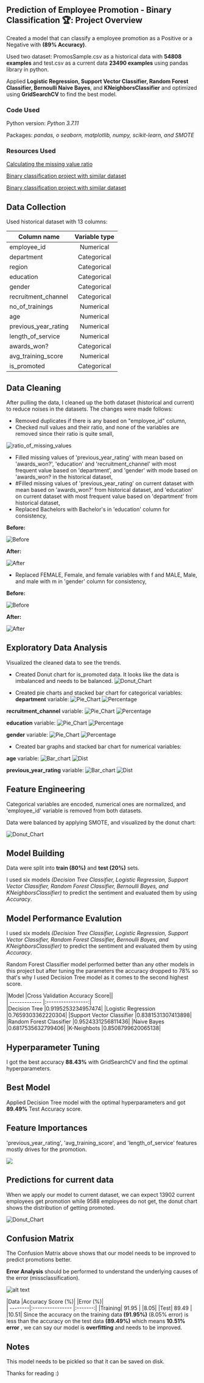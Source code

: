## Prediction of Employee Promotion - Binary Classification 🏆: Project Overview

Created a model that can classify a employee promotion as a Positive or a Negative with **(89% Accuracy)**.

Used two dataset: PromosSample.csv as a historical data with **54808 examples** and test.csv as a current data **23490 examples** using pandas library in python.

Applied **Logistic Regression, Support Vector Classifier, Random Forest Classifier, Bernoulli Naive Bayes**, and **KNeighborsClassifier** and optimized using **GridSearchCV** to find the best model.

### Code Used

Python version: *Python 3.7.11* 

Packages: *pandas, o seaborn, matplotlib, numpy, scikit-learn, and SMOTE*

### Resources Used

[Calculating the missing value ratio](https://www.analyticsvidhya.com/blog/2021/04/beginners-guide-to-missing-value-ratio-and-its-implementation/)

[Binary classification project with similar dataset](https://www.kaggle.com/code/avi111297/eda-on-employee-promo-pred-got-93-6-accuracy)

[Binary classification project with similar dataset](https://www.kaggle.com/code/amulya9/predict-employee-promotion-result/notebook)

## Data Collection
Used historical dataset with 13 columns:

|Column name           |Variable type|
| -------------        |:-----------:|                       
|employee_id           |Numerical  |
|department            |Categorical |
|region                |Categorical|
|education             |Categorical |
|gender                |Categorical |
|recruitment_channel   |Categorical|
|no_of_trainings       |Numerical |
|age                   |Numerical|
|previous_year_rating  |Numerical|
|length_of_service     |Numerical|
|awards_won?           |Categorical|
|avg_training_score    |Numerical|
|is_promoted           |Categorical|

## Data Cleaning
After pulling the data, I cleaned up the both dataset (historical and current) to reduce noises in the datasets. The changes were made follows:

* Removed duplicates if there is any based on "employee_id" column, 
* Checked null values and their ratio, and none of the variables are removed since their ratio is quite small,

![ratio_of_missing_values](https://user-images.githubusercontent.com/45776621/163044237-07e1e921-c30b-4775-bf84-01408cd17965.png)

* Filled missing values of 'previous_year_rating' with mean based on 'awards_won?', 'education' and 'recruitment_channel' with most frequent value based on 'department', and 'gender' with mode based on 'awards_won? in the historical dataset,
* #Filled missing values of 'previous_year_rating' on current dataset with mean based on 'awards_won?' from historical dataset, and 'education' on current dataset with most frequent value based on 'department' from historical dataset,
* Replaced Bachelors with Bachelor's in 'education' column for consistency,

**Before:**

![Before](https://github.com/cerenkasap/prediction_of_employee_promotion/blob/main/images/education_col_before.png)

**After:**

![After](https://github.com/cerenkasap/prediction_of_employee_promotion/blob/main/images/education_col_after.png)

* Replaced FEMALE, Female, and female variables with f and MALE, Male, and male with m in 'gender' column for consistency,

**Before:**

![Before](https://github.com/cerenkasap/prediction_of_employee_promotion/blob/main/images/gender_col_before.png)

**After:**

![After](https://github.com/cerenkasap/prediction_of_employee_promotion/blob/main/images/gender_col_after.png)

## Exploratory Data Analysis
Visualized the cleaned data to see the trends.

* Created Donut chart for is_promoted data. It looks like the data is imbalanced and needs to be balanced.
![Donut_Chart](https://github.com/cerenkasap/prediction_of_employee_promotion/blob/main/images/donut_chart.png)

* Created pie charts and stacked bar chart for categorical variables:
**department** variable:
![Pie_Chart](https://github.com/cerenkasap/prediction_of_employee_promotion/blob/main/images/department_piechart.png)
![Percentage](https://github.com/cerenkasap/prediction_of_employee_promotion/blob/main/images/department_percentage.png)

**recruitment_channel** variable:
![Pie_Chart](https://github.com/cerenkasap/prediction_of_employee_promotion/blob/main/images/recruitment_channel_piechart.png)
![Percentage](https://github.com/cerenkasap/prediction_of_employee_promotion/blob/main/images/recruitment_channel_percentage.png)

**education** variable:
![Pie_Chart](https://github.com/cerenkasap/prediction_of_employee_promotion/blob/main/images/department_piechart.png)
![Percentage](https://github.com/cerenkasap/prediction_of_employee_promotion/blob/main/images/education_dist.png)

**gender** variable:
![Pie_Chart](https://github.com/cerenkasap/prediction_of_employee_promotion/blob/main/images/gender_piechart.png)
![Percentage](https://github.com/cerenkasap/prediction_of_employee_promotion/blob/main/images/gender_dist.png)

* Created bar graphs and stacked bar chart for numerical variables:

**age** variable:
![Bar_chart](https://github.com/cerenkasap/prediction_of_employee_promotion/blob/main/images/age.png)
![Dist](https://github.com/cerenkasap/prediction_of_employee_promotion/blob/main/images/age_dist.png)

**previous_year_rating** variable:
![Bar_chart](https://github.com/cerenkasap/prediction_of_employee_promotion/blob/main/images/previous_year_ratings.png)
![Dist](https://github.com/cerenkasap/prediction_of_employee_promotion/blob/main/images/previous_year_ratings_dist.png)

## Feature Engineering

Categorical variables are encoded, numerical ones are normalized, and 'employee_id' variable is removed from both datasets.

Data were balanced by applying SMOTE, and visualized by the donut chart:

![Donut_Chart](https://github.com/cerenkasap/prediction_of_employee_promotion/blob/main/images/donut_chart_after_resampling.png)

## Model Building
Data were split into **train (80%)** and **test (20%)** sets.

I used six models *(Decision Tree Classifier, Logistic Regression, Support Vector Classifier, Random Forest Classifier, Bernoulli Bayes, and KNeighborsClassifier)* to predict the sentiment and evaluated them by using *Accuracy*.

## Model Performance Evalution

I used six models *(Decision Tree Classifier, Logistic Regression, Support Vector Classifier, Random Forest Classifier, Bernoulli Bayes, and KNeighborsClassifier)* to predict the sentiment and evaluated them by using *Accuracy*.

Random Forest Classifier model performed better than any other models in this project but after tuning the parameters the accuracy dropped to 78% so that's why I used Decision Tree model as it comes to the second highest score.

|Model                      |Cross Validation Accuracy Score||                      
| -------------             |:-----------------:|                       
|Decision Tree              |0.9195253234957474|
|Logistic Regression        |0.7659303362220304|
|Support Vector Classifier  |0.8381531307413898|
|Random Forest Classifier   |0.9524331256811436|
|Naive Bayes                |0.6817535632799406|
|K-Neighbots                |0.8508799620065138|

## Hyperparameter Tuning
I got the best accuracy **88.43%** with GridSearchCV and find the optimal hyperparameters.

## Best Model
Applied Decision Tree model with the optimal hyperparameters and got **89.49%** Test Accuracy score.

## Feature Importances
'previous_year_rating', 'avg_training_score', and 'length_of_service' features mostly drives for the promotion. 

![](https://github.com/cerenkasap/prediction_of_employee_promotion/blob/main/images/feature_importances.png)

## Predictions for current data

When we apply our model to current dataset, we can expect 13902 current employees get promotion while 9588 employees do not get, the donut chart shows the distribution of getting promoted.

![Donut_Chart](https://github.com/cerenkasap/prediction_of_employee_promotion/blob/main/images/donut_chart_pred.png)

## Confusion Matrix
The Confusion Matrix above shows that our model needs to be improved to predict promotions better.

**Error Analysis** should be performed to understand the underlying causes of the error (missclassification).

![alt text](https://github.com/cerenkasap/prediction_of_employee_promotion/blob/main/images/confusion_matrix.png "Confusion Matrix of Prediction of Employee promotion")

|Data     |Accuracy Score (%)|  |Error (%)|                    
| --------|:----------------    |:-------:| 
|Training| 91.95             |  |8.05|
|Test|     89.49             |  |10.51|
Since the accuracy on the training data **(91.95%)** (8.05% error) is less than the accuracy on the test data **(89.49%)** which means **10.51% error** , we can say our model is **overfitting** and needs to be improved.

## Notes
This model needs to be pickled so that it can be saved on disk.


Thanks for reading :) 
